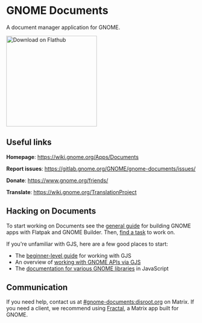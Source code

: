 # GNOME Documents

A document manager application for GNOME.

<a href='https://flathub.org/apps/details/org.gnome.Documents'><img width='240' alt='Download on Flathub' src='https://flathub.org/assets/badges/flathub-badge-i-en.png'/></a>

## Useful links

**Homepage**: https://wiki.gnome.org/Apps/Documents

**Report issues**: https://gitlab.gnome.org/GNOME/gnome-documents/issues/

**Donate**: https://www.gnome.org/friends/

**Translate**: https://wiki.gnome.org/TranslationProject

## Hacking on Documents

To start working on Documents see the [general guide](https://wiki.gnome.org/Newcomers/BuildProject) for building GNOME apps
with Flatpak and GNOME Builder. Then, [find a task](https://gitlab.gnome.org/GNOME/gnome-documents/issues?label_name%5B%5D=4.+Newcomers) to work on.

If you're unfamiliar with GJS, here are a few good places to start:

* The [beginner-level guide](https://gjs-guide.gitlab.io/) for working with GJS
* An overview of [working with GNOME APIs via GJS](https://gitlab.gnome.org/GNOME/gjs/wikis/Mapping)
* The [documentation for various GNOME libraries](https://devdocs.baznga.org/) in JavaScript

## Communication

If you need help, contact us at [#gnome-documents:disroot.org](https://matrix.to/#/#gnome-documents:disroot.org) on Matrix. If you need a client,
we recommend using [Fractal](https://flathub.org/apps/details/org.gnome.Fractal), a Matrix app built for GNOME.
